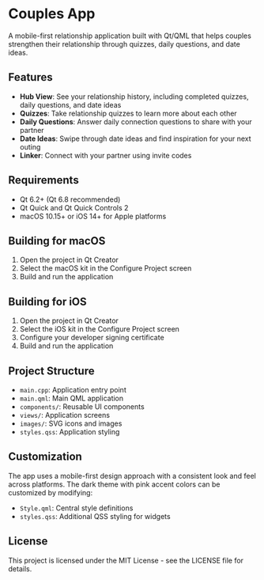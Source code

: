 # Couples App

A mobile-first relationship application built with Qt/QML that helps couples strengthen their relationship through quizzes, daily questions, and date ideas.

## Features

- **Hub View**: See your relationship history, including completed quizzes, daily questions, and date ideas
- **Quizzes**: Take relationship quizzes to learn more about each other
- **Daily Questions**: Answer daily connection questions to share with your partner
- **Date Ideas**: Swipe through date ideas and find inspiration for your next outing
- **Linker**: Connect with your partner using invite codes

## Requirements

- Qt 6.2+ (Qt 6.8 recommended)
- Qt Quick and Qt Quick Controls 2
- macOS 10.15+ or iOS 14+ for Apple platforms

## Building for macOS

1. Open the project in Qt Creator
2. Select the macOS kit in the Configure Project screen
3. Build and run the application

## Building for iOS

1. Open the project in Qt Creator
2. Select the iOS kit in the Configure Project screen
3. Configure your developer signing certificate
4. Build and run the application

## Project Structure

- `main.cpp`: Application entry point
- `main.qml`: Main QML application
- `components/`: Reusable UI components
- `views/`: Application screens
- `images/`: SVG icons and images
- `styles.qss`: Application styling

## Customization

The app uses a mobile-first design approach with a consistent look and feel across platforms. The dark theme with pink accent colors can be customized by modifying:

- `Style.qml`: Central style definitions
- `styles.qss`: Additional QSS styling for widgets

## License

This project is licensed under the MIT License - see the LICENSE file for details.

